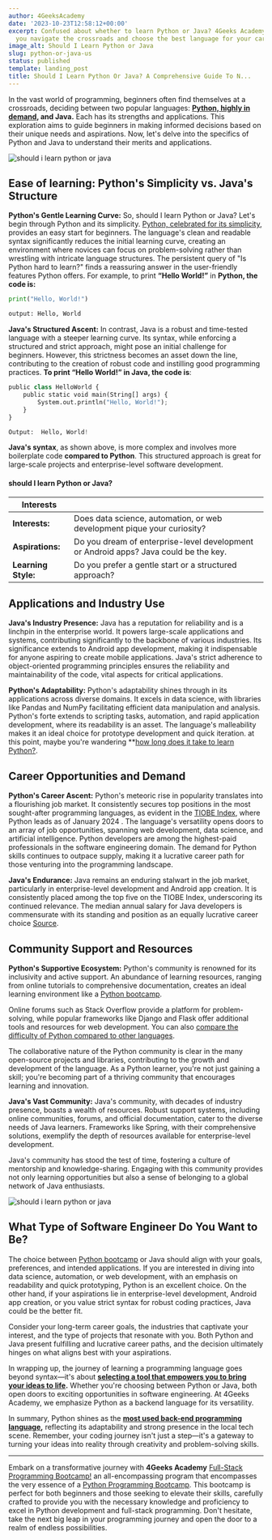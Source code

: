 ```yaml
---
author: 4GeeksAcademy
date: '2023-10-23T12:58:12+00:00'
excerpt: Confused about whether to learn Python or Java? 4Geeks Academy’s guide helps
  you navigate the crossroads and choose the best language for your career.
image_alt: Should I Learn Python or Java
slug: python-or-java-us
status: published
template: landing_post
title: Should I Learn Python Or Java? A Comprehensive Guide To N...
---
```

In the vast world of programming, beginners often find themselves at a crossroads, deciding between two popular languages: **[Python, highly in demand](https://4geeksacademy.com/us/python-bootcamp/python-one-of-the-most-in-demand-programming-languages), and Java.** Each has its strengths and applications. This exploration aims to guide beginners in making informed decisions based on their unique needs and aspirations. Now, let's delve into the specifics of Python and Java to understand their merits and applications.
 
<img src="https://breathecode.herokuapp.com/v1/media/file/data-1-3-jpg" alt="should i learn python or java" style="max-width: 400px; margin: 0 auto;">

## Ease of learning: Python's Simplicity vs. Java's Structure
 
**Python's Gentle Learning Curve:**
So, should I learn Python or Java? Let's begin through Python and its simplicity.
[Python, celebrated for its simplicity](https://4geeksacademy.com/us/learn-python/is-python-hard-to-learn), provides an easy start for beginners. The language's clean and readable syntax significantly reduces the initial learning curve, creating an environment where novices can focus on problem-solving rather than wrestling with intricate language structures. The persistent query of "Is Python hard to learn?" finds a reassuring answer in the user-friendly features Python offers. For example, to print **“Hello World!”** in **Python, the code is:**

``` python
print("Hello, World!")

output: Hello, World
```

 
**Java's Structured Ascent:**
In contrast, Java is a robust and time-tested language with a steeper learning curve. Its syntax, while enforcing a structured and strict approach, might pose an initial challenge for beginners. However, this strictness becomes an asset down the line, contributing to the creation of robust code and instilling good programming practices. **To print “Hello World!” in Java, the code is**:


``` python
public class HelloWorld {
    public static void main(String[] args) {
        System.out.println("Hello, World!");
    }
}

Output:  Hello, World!
```


**Java's syntax**, as shown above, is more complex and involves more boilerplate code **compared to Python**. This structured approach is great for large-scale projects and enterprise-level software development.

#### should I learn Python or Java?
 | Interests         |                                                       |
| ----------------- | ------------------------------------------------------------------------------------------------------------------ |
| **Interests:**     | Does data science, automation, or web development pique your curiosity?                                           |
| **Aspirations:**   | Do you dream of enterprise-level development or Android apps? Java could be the key.                               |
| **Learning Style:**| Do you prefer a gentle start or a structured approach?                                                             |
 
## Applications and Industry Use
 **Java's Industry Presence:**
Java has a reputation for reliability and is a linchpin in the enterprise world. It powers large-scale applications and systems, contributing significantly to the backbone of various industries. Its significance extends to Android app development, making it indispensable for anyone aspiring to create mobile applications. Java's strict adherence to object-oriented programming principles ensures the reliability and maintainability of the code, vital aspects for critical applications.
 

**Python's Adaptability:**
Python's adaptability shines through in its applications across diverse domains. It excels in data science, with libraries like Pandas and NumPy facilitating efficient data manipulation and analysis. Python's forte extends to scripting tasks, automation, and rapid application development, where its readability is an asset. The language's malleability makes it an ideal choice for prototype development and quick iteration. at this point, maybe you're wandering **[how long does it take to learn Python?](https://4geeksacademy.com/us/python-bootcamp/how-long-does-it-take-to-learn-python).
 
## Career Opportunities and Demand
 
**Python's Career Ascent:**
Python's meteoric rise in popularity translates into a flourishing job market. It consistently secures top positions in the most sought-after programming languages, as evident in the [TIOBE Index](https://www.tiobe.com/tiobe-index/), where Python leads as of January 2024 . The language's versatility opens doors to an array of job opportunities, spanning web development, data science, and artificial intelligence. Python developers are among the highest-paid professionals in the software engineering domain. The demand for Python skills continues to outpace supply, making it a lucrative career path for those venturing into the programming landscape.
 
**Java's Endurance:**
Java remains an enduring stalwart in the job market, particularly in enterprise-level development and Android app creation. It is consistently placed among the top five on the TIOBE Index, underscoring its continued relevance. The median annual salary for Java developers is commensurate with its standing and position as an equally lucrative career choice [Source](ps://www.devjobsscanner.com/blog/top-10-highest-paid-programming-languages/).

 
## Community Support and Resources
 
**Python's Supportive Ecosystem:**
Python's community is renowned for its inclusivity and active support. An abundance of learning resources, ranging from online tutorials to comprehensive documentation, creates an ideal learning environment like a [Python bootcamp](https://4geeksacademy.com/us/python-bootcamp/python-programming-bootcamp). 

Online forums such as Stack Overflow provide a platform for problem-solving, while popular frameworks like Django and Flask offer additional tools and resources for web development. You can also [compare the difficulty of Python compared to other languages](https://4geeksacademy.com/us/learn-python/is-python-hard-to-learn).

The collaborative nature of the Python community is clear in the many open-source projects and libraries, contributing to the growth and development of the language. As a Python learner, you're not just gaining a skill; you're becoming part of a thriving community that encourages learning and innovation.
 
**Java's Vast Community:**
Java's community, with decades of industry presence, boasts a wealth of resources. Robust support systems, including online communities, forums, and official documentation, cater to the diverse needs of Java learners. Frameworks like Spring, with their comprehensive solutions, exemplify the depth of resources available for enterprise-level development.
 
Java's community has stood the test of time, fostering a culture of mentorship and knowledge-sharing. Engaging with this community provides not only learning opportunities but also a sense of belonging to a global network of Java enthusiasts.

<img src="https://breathecode.herokuapp.com/v1/media/file/data-1-2-jpg" alt="should i learn python or java" style="max-width: 400px; margin: 0 auto;">

## What Type of Software Engineer Do You Want to Be?
 
The choice between [Python bootcamp](https://4geeksacademy.com/us/python-bootcamp/python-bootcamp-online) or Java should align with your goals, preferences, and intended applications. If you are interested in diving into data science, automation, or web development, with an emphasis on readability and quick prototyping, Python is an excellent choice. On the other hand, if your aspirations lie in enterprise-level development, Android app creation, or you value strict syntax for robust coding practices, Java could be the better fit.
 
Consider your long-term career goals, the industries that captivate your interest, and the type of projects that resonate with you. Both Python and Java present fulfilling and lucrative career paths, and the decision ultimately hinges on what aligns best with your aspirations.
 
In wrapping up, the journey of learning a programming language goes beyond syntax—it's about **[selecting a tool that empowers you to bring your ideas to life](https://4geeksacademy.com/us/python-bootcamp/why-we-teach-python-4geeks).** Whether you're choosing between Python or Java, both open doors to exciting opportunities in software engineering. At 4Geeks Academy, we emphasize Python as a backend language for its versatility.

In summary, Python shines as the **[most used back-end programming language](https://4geeksacademy.com/us/python-bootcamp/python-one-of-the-most-in-demand-programming-languages),** reflecting its adaptability and strong presence in the local tech scene. Remember, your coding journey isn't just a step—it's a gateway to turning your ideas into reality through creativity and problem-solving skills.


---

Embark on a transformative journey with **4Geeks Academy** [Full-Stack Programming Bootcamp!](https://4geeksacademy.com/us/coding-bootcamps/part-time-full-stack-developer)  an all-encompassing program that encompasses the very essence of a [Python Programming Bootcamp](https://4geeksacademy.com/us/python-bootcamp/python-programming-bootcamp). This bootcamp is perfect for both beginners and those seeking to elevate their skills, carefully crafted to provide you with the necessary knowledge and proficiency to excel in Python development and full-stack programming. Don't hesitate, take the next big leap in your programming journey and open the door to a realm of endless possibilities.
